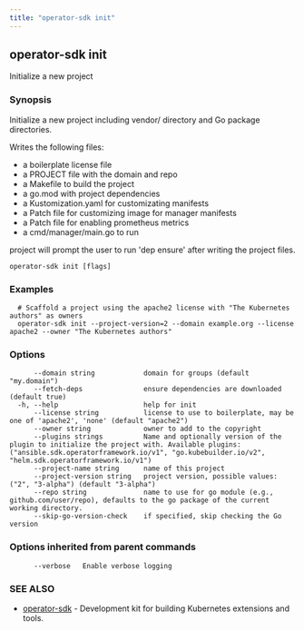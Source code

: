 ```yaml
---
title: "operator-sdk init"
---
```

## operator-sdk init

Initialize a new project

### Synopsis

Initialize a new project including vendor/ directory and Go package directories.

Writes the following files:
- a boilerplate license file
- a PROJECT file with the domain and repo
- a Makefile to build the project
- a go.mod with project dependencies
- a Kustomization.yaml for customizating manifests
- a Patch file for customizing image for manager manifests
- a Patch file for enabling prometheus metrics
- a cmd/manager/main.go to run

project will prompt the user to run 'dep ensure' after writing the project files.


```
operator-sdk init [flags]
```

### Examples

```
  # Scaffold a project using the apache2 license with "The Kubernetes authors" as owners
  operator-sdk init --project-version=2 --domain example.org --license apache2 --owner "The Kubernetes authors"

```

### Options

```
      --domain string            domain for groups (default "my.domain")
      --fetch-deps               ensure dependencies are downloaded (default true)
  -h, --help                     help for init
      --license string           license to use to boilerplate, may be one of 'apache2', 'none' (default "apache2")
      --owner string             owner to add to the copyright
      --plugins strings          Name and optionally version of the plugin to initialize the project with. Available plugins: ("ansible.sdk.operatorframework.io/v1", "go.kubebuilder.io/v2", "helm.sdk.operatorframework.io/v1")
      --project-name string      name of this project
      --project-version string   project version, possible values: ("2", "3-alpha") (default "3-alpha")
      --repo string              name to use for go module (e.g., github.com/user/repo), defaults to the go package of the current working directory.
      --skip-go-version-check    if specified, skip checking the Go version
```

### Options inherited from parent commands

```
      --verbose   Enable verbose logging
```

### SEE ALSO

* [operator-sdk](../operator-sdk)	 - Development kit for building Kubernetes extensions and tools.

